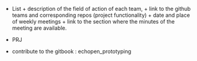 - List + description of the field of action of each team, + link to the github teams and corresponding repos (project functionality) + date and place of weekly meetings + link to the section where the minutes of the meeting are available.

- PRJ
- contribute to the gitbook : echopen_prototyping